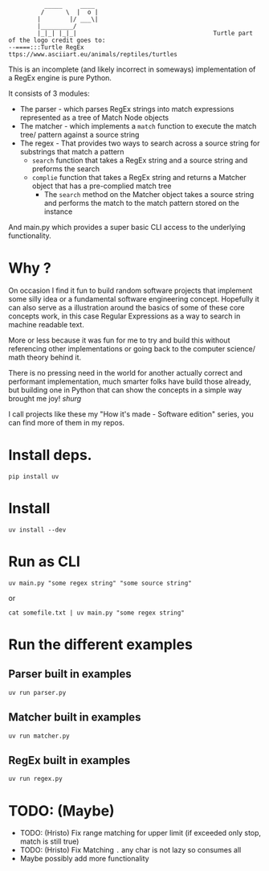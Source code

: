 
```
          _____     ____
         /      \  |  o | 
        |        |/ ___\| 
        |_________/     
        |_|_| |_|_|                                      Turtle part of the logo credit goes to:
--====:::Turtle RegEx                            ttps://www.asciiart.eu/animals/reptiles/turtles
```
This is an incomplete (and likely incorrect in someways) implementation of a RegEx engine is pure Python.

It consists of 3 modules:
- The parser - which parses RegEx strings into match expressions represented as a tree of Match Node objects
- The matcher - which implements a `match` function to execute the match tree/ pattern against a source string
- The regex - That provides two ways to search across a source string for substrings that match a pattern
    - `search` function that takes a RegEx string and a source string and preforms the search
    - `complie` function that takes a RegEx string and returns a Matcher object that has a pre-complied match tree
        - The `search` method on the Matcher object takes a source string and performs the match to the match pattern
        stored on the instance

And main.py which provides a super basic CLI access to the underlying functionality.

# Why ?
On occasion I find it fun to build random software projects that implement some silly idea or a fundamental software engineering concept.
Hopefully it can also serve as a illustration around the basics of some of these core concepts work, in this case Regular Expressions as a way
to search in machine readable text.

More or less because it was fun for me to try and build this without referencing other implementations or going back to
the computer science/ math theory behind it.

There is no pressing need in the world for another actually correct and performant implementation, much smarter folks
have build those already, but building one in Python that can show the concepts in a simple way brought me joy! *shurg*

I call projects like these my "How it's made - Software edition" series, you can find more of them in my repos.

# Install deps.
```
pip install uv
```

# Install
```
uv install --dev
```

# Run as CLI
```
uv main.py "some regex string" "some source string"
```
or 
```
cat somefile.txt | uv main.py "some regex string"
```

# Run the different examples
## Parser built in examples
```
uv run parser.py
```
## Matcher built in examples
```
uv run matcher.py
```
## RegEx built in examples
```
uv run regex.py
```

# TODO: (Maybe)
- TODO: (Hristo) Fix range matching for upper limit (if exceeded only stop, match is still true)
- TODO: (Hristo) Fix Matching `.` any char is not lazy so consumes all
- Maybe possibly add more functionality
